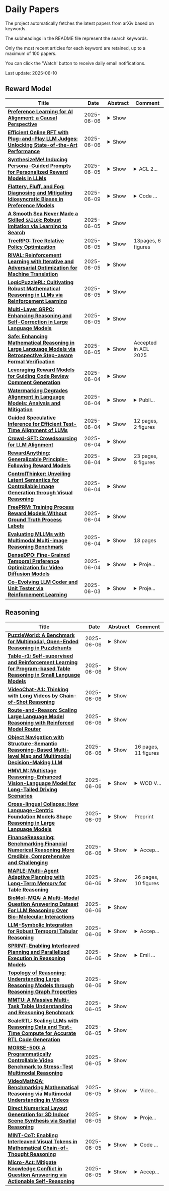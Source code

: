 # Daily Papers
The project automatically fetches the latest papers from arXiv based on keywords.

The subheadings in the README file represent the search keywords.

Only the most recent articles for each keyword are retained, up to a maximum of 100 papers.

You can click the 'Watch' button to receive daily email notifications.

Last update: 2025-06-10

## Reward Model
| **Title** | **Date** | **Abstract** | **Comment** |
| --- | --- | --- | --- |
| **[Preference Learning for AI Alignment: a Causal Perspective](http://arxiv.org/abs/2506.05967v1)** | 2025-06-06 | <details><summary>Show</summary><p>Reward modelling from preference data is a crucial step in aligning large language models (LLMs) with human values, requiring robust generalisation to novel prompt-response pairs. In this work, we propose to frame this problem in a causal paradigm, providing the rich toolbox of causality to identify the persistent challenges, such as causal misidentification, preference heterogeneity, and confounding due to user-specific factors. Inheriting from the literature of causal inference, we identify key assumptions necessary for reliable generalisation and contrast them with common data collection practices. We illustrate failure modes of naive reward models and demonstrate how causally-inspired approaches can improve model robustness. Finally, we outline desiderata for future research and practices, advocating targeted interventions to address inherent limitations of observational data.</p></details> |  |
| **[Efficient Online RFT with Plug-and-Play LLM Judges: Unlocking State-of-the-Art Performance](http://arxiv.org/abs/2506.05748v1)** | 2025-06-06 | <details><summary>Show</summary><p>Reward-model training is the cost bottleneck in modern Reinforcement Learning Human Feedback (RLHF) pipelines, often requiring tens of billions of parameters and an offline preference-tuning phase. In the proposed method, a frozen, instruction-tuned 7B LLM is augmented with only a one line JSON rubric and a rank-16 LoRA adapter (affecting just 0.8% of the model's parameters), enabling it to serve as a complete substitute for the previously used heavyweight evaluation models. The plug-and-play judge achieves 96.2% accuracy on RewardBench, outperforming specialized reward networks ranging from 27B to 70B parameters. Additionally, it allows a 7B actor to outperform the top 70B DPO baseline, which scores 61.8%, by achieving 92% exact match accuracy on GSM-8K utilizing online PPO. Thorough ablations indicate that (i) six in context demonstrations deliver the majority of the zero-to-few-shot improvements (+2pp), and (ii) the LoRA effectively addresses the remaining disparity, particularly in the safety and adversarial Chat-Hard segments. The proposed model introduces HH-Rationales, a subset of 10,000 pairs from Anthropic HH-RLHF, to examine interpretability, accompanied by human generated justifications. GPT-4 scoring indicates that our LoRA judge attains approximately = 9/10 in similarity to human explanations, while zero-shot judges score around =5/10. These results indicate that the combination of prompt engineering and tiny LoRA produces a cost effective, transparent, and easily adjustable reward function, removing the offline phase while achieving new state-of-the-art outcomes for both static evaluation and online RLHF.</p></details> |  |
| **[SynthesizeMe! Inducing Persona-Guided Prompts for Personalized Reward Models in LLMs](http://arxiv.org/abs/2506.05598v1)** | 2025-06-05 | <details><summary>Show</summary><p>Recent calls for pluralistic alignment of Large Language Models (LLMs) encourage adapting models to diverse user preferences. However, most prior work on personalized reward models heavily rely on additional identity information, such as demographic details or a predefined set of preference categories. To this end, we introduce SynthesizeMe, an approach to inducing synthetic user personas from user interactions for personalized reward modeling. SynthesizeMe first generates and verifies reasoning to explain user preferences, then induces synthetic user personas from that reasoning, and finally filters to informative prior user interactions in order to build personalized prompts for a particular user. We show that using SynthesizeMe induced prompts improves personalized LLM-as-a-judge accuracy by 4.4% on Chatbot Arena. Combining SynthesizeMe derived prompts with a reward model achieves top performance on PersonalRewardBench: a new curation of user-stratified interactions with chatbots collected from 854 users of Chatbot Arena and PRISM.</p></details> | <details><summary>ACL 2...</summary><p>ACL 2025 Main Conference</p></details> |
| **[Flattery, Fluff, and Fog: Diagnosing and Mitigating Idiosyncratic Biases in Preference Models](http://arxiv.org/abs/2506.05339v2)** | 2025-06-09 | <details><summary>Show</summary><p>Language models serve as proxies for human preference judgements in alignment and evaluation, yet they exhibit systematic miscalibration, prioritizing superficial patterns over substantive qualities. This bias manifests as overreliance on features like length, structure, and style, leading to issues like reward hacking and unreliable evaluations. Evidence suggests these biases originate in artifacts in human training data. In this work, we systematically investigate the relationship between training data biases and preference model miscalibration across five idiosyncratic features of language model generations: length, structure, jargon, sycophancy and vagueness. Using controlled counterfactual pairs, we first quantify the extent to which preference models favor responses with magnified biases (skew), finding this preference occurs in >60% of instances, and model preferences show high miscalibration (~40%) compared to human preferences. Notably, bias features only show mild negative correlations to human preference labels (mean r_human = -0.12) but show moderately strong positive correlations with labels from a strong reward model (mean r_model = +0.36), suggesting that models may overrely on spurious cues. To mitigate these issues, we propose a simple post-training method based on counterfactual data augmentation (CDA) using synthesized contrastive examples. Finetuning models with CDA reduces average miscalibration from 39.4% to 32.5% and average absolute skew difference from 20.5% to 10.0%, while maintaining overall RewardBench performance, showing that targeted debiasing is effective for building reliable preference models.</p></details> | <details><summary>Code ...</summary><p>Code and data available at https://github.com/anirudhb123/preference-model-biases</p></details> |
| **[A Smooth Sea Never Made a Skilled $\texttt{SAILOR}$: Robust Imitation via Learning to Search](http://arxiv.org/abs/2506.05294v1)** | 2025-06-05 | <details><summary>Show</summary><p>The fundamental limitation of the behavioral cloning (BC) approach to imitation learning is that it only teaches an agent what the expert did at states the expert visited. This means that when a BC agent makes a mistake which takes them out of the support of the demonstrations, they often don't know how to recover from it. In this sense, BC is akin to giving the agent the fish -- giving them dense supervision across a narrow set of states -- rather than teaching them to fish: to be able to reason independently about achieving the expert's outcome even when faced with unseen situations at test-time. In response, we explore learning to search (L2S) from expert demonstrations, i.e. learning the components required to, at test time, plan to match expert outcomes, even after making a mistake. These include (1) a world model and (2) a reward model. We carefully ablate the set of algorithmic and design decisions required to combine these and other components for stable and sample/interaction-efficient learning of recovery behavior without additional human corrections. Across a dozen visual manipulation tasks from three benchmarks, our approach $\texttt{SAILOR}$ consistently out-performs state-of-the-art Diffusion Policies trained via BC on the same data. Furthermore, scaling up the amount of demonstrations used for BC by 5-10$\times$ still leaves a performance gap. We find that $\texttt{SAILOR}$ can identify nuanced failures and is robust to reward hacking. Our code is available at https://github.com/arnavkj1995/SAILOR .</p></details> |  |
| **[TreeRPO: Tree Relative Policy Optimization](http://arxiv.org/abs/2506.05183v1)** | 2025-06-05 | <details><summary>Show</summary><p>Large Language Models (LLMs) have shown remarkable reasoning capabilities through Reinforcement Learning with Verifiable Rewards (RLVR) methods. However, a key limitation of existing approaches is that rewards defined at the full trajectory level provide insufficient guidance for optimizing the intermediate steps of a reasoning process. To address this, we introduce \textbf{\name}, a novel method that estimates the mathematical expectations of rewards at various reasoning steps using tree sampling. Unlike prior methods that rely on a separate step reward model, \name directly estimates these rewards through this sampling process. Building on the group-relative reward training mechanism of GRPO, \name innovatively computes rewards based on step-level groups generated during tree sampling. This advancement allows \name to produce fine-grained and dense reward signals, significantly enhancing the learning process and overall performance of LLMs. Experimental results demonstrate that our \name algorithm substantially improves the average Pass@1 accuracy of Qwen-2.5-Math on test benchmarks, increasing it from 19.0\% to 35.5\%. Furthermore, \name significantly outperforms GRPO by 2.9\% in performance while simultaneously reducing the average response length by 18.1\%, showcasing its effectiveness and efficiency. Our code will be available at \href{https://github.com/yangzhch6/TreeRPO}{https://github.com/yangzhch6/TreeRPO}.</p></details> | 13pages, 6 figures |
| **[RIVAL: Reinforcement Learning with Iterative and Adversarial Optimization for Machine Translation](http://arxiv.org/abs/2506.05070v1)** | 2025-06-05 | <details><summary>Show</summary><p>Large language models (LLMs) possess strong multilingual capabilities, and combining Reinforcement Learning from Human Feedback (RLHF) with translation tasks has shown great potential. However, we observe that this paradigm performs unexpectedly poorly when applied to colloquial subtitle translation tasks. In this work, we investigate this issue and find that the offline reward model (RM) gradually diverges from the online LLM due to distributional shift, ultimately leading to undesirable training outcomes. To address this, we propose RIVAL, an adversarial training framework that formulates the process as a min-max game between the RM and the LLM. RIVAL iteratively updates the both models, with the RM trained to distinguish strong from weak translations (qualitative preference reward), and the LLM trained to enhance its translation for closing this gap. To stabilize training and improve generalizability, we also incorporate quantitative preference reward (e.g., BLEU) into the RM, enabling reference-free quality modeling aligned with human evaluation. Through extensive experiments, we demonstrate that the proposed adversarial training framework significantly improves upon translation baselines.</p></details> |  |
| **[LogicPuzzleRL: Cultivating Robust Mathematical Reasoning in LLMs via Reinforcement Learning](http://arxiv.org/abs/2506.04821v1)** | 2025-06-05 | <details><summary>Show</summary><p>Large language models (LLMs) excel at many supervised tasks but often struggle with structured reasoning in unfamiliar settings. This discrepancy suggests that standard fine-tuning pipelines may instill narrow, domain-specific heuristics rather than fostering general-purpose thinking strategies. In this work, we propose a "play to learn" framework that fine-tunes LLMs through reinforcement learning on a suite of seven custom logic puzzles, each designed to cultivate distinct reasoning skills such as constraint propagation, spatial consistency, and symbolic deduction. Using a reinforcement learning setup with verifiable rewards, models receive binary feedback based on puzzle correctness, encouraging iterative, hypothesis-driven problem solving. We demonstrate that this training approach significantly improves out-of-distribution performance on a range of mathematical benchmarks, especially for mid-difficulty problems that require multi-step reasoning. Analyses across problem categories and difficulty levels reveal that puzzle training promotes transferable reasoning routines, strengthening algebraic manipulation, geometric inference, and combinatorial logic, while offering limited gains on rote or highly specialized tasks. These findings show that reinforcement learning over logic puzzles reshapes the internal reasoning of LLMs, enabling more robust and compositional generalization without relying on task-specific symbolic tools.</p></details> |  |
| **[Multi-Layer GRPO: Enhancing Reasoning and Self-Correction in Large Language Models](http://arxiv.org/abs/2506.04746v1)** | 2025-06-05 | <details><summary>Show</summary><p>The Group Relative Policy Optimization (GRPO) algorithm has demonstrated considerable success in enhancing the reasoning capabilities of large language models (LLMs), as evidenced by DeepSeek-R1. However, the absence of intermediate supervision in GRPO frequently leads to inefficient exploration dynamics. A single error in a complex reasoning chain can invalidate the entire solution, resulting in abrupt reward vanishing and compromising training stability.To address these challenges, we propose MGRPO (Multi-layer GRPO). MGRPO operates in two layers: the first layer employs standard GRPO to generate an initial response. This response, along with the original query, is then fed into a second-layer GRPO process. This second layer is specifically trained to identify and correct errors in the initial response, effectively creating a self-correction loop. This mechanism provides implicit process-level supervision by rewarding successful error correction, without requiring an explicit, densely-annotated reward model. Experimental results on several mathematical reasoning benchmarks demonstrate that MGRPO significantly outperforms standard GRPO, achieving superior performance by fostering both reasoning and self-correction abilities.</p></details> |  |
| **[Safe: Enhancing Mathematical Reasoning in Large Language Models via Retrospective Step-aware Formal Verification](http://arxiv.org/abs/2506.04592v1)** | 2025-06-05 | <details><summary>Show</summary><p>Chain-of-Thought (CoT) prompting has become the de facto method to elicit reasoning capabilities from large language models (LLMs). However, to mitigate hallucinations in CoT that are notoriously difficult to detect, current methods such as process reward models (PRMs) or self-consistency operate as opaque boxes and do not provide checkable evidence for their judgments, possibly limiting their effectiveness. To address this issue, we draw inspiration from the idea that "the gold standard for supporting a mathematical claim is to provide a proof". We propose a retrospective, step-aware formal verification framework $Safe$. Rather than assigning arbitrary scores, we strive to articulate mathematical claims in formal mathematical language Lean 4 at each reasoning step and provide formal proofs to identify hallucinations. We evaluate our framework $Safe$ across multiple language models and various mathematical datasets, demonstrating a significant performance improvement while offering interpretable and verifiable evidence. We also propose $FormalStep$ as a benchmark for step correctness theorem proving with $30,809$ formal statements. To the best of our knowledge, our work represents the first endeavor to utilize formal mathematical language Lean 4 for verifying natural language content generated by LLMs, aligning with the reason why formal mathematical languages were created in the first place: to provide a robust foundation for hallucination-prone human-written proofs.</p></details> | Accepted in ACL 2025 |
| **[Leveraging Reward Models for Guiding Code Review Comment Generation](http://arxiv.org/abs/2506.04464v1)** | 2025-06-04 | <details><summary>Show</summary><p>Code review is a crucial component of modern software development, involving the evaluation of code quality, providing feedback on potential issues, and refining the code to address identified problems. Despite these benefits, code review can be rather time consuming, and influenced by subjectivity and human factors. For these reasons, techniques to (partially) automate the code review process have been proposed in the literature. Among those, the ones exploiting deep learning (DL) are able to tackle the generative aspect of code review, by commenting on a given code as a human reviewer would do (i.e., comment generation task) or by automatically implementing code changes required to address a reviewer's comment (i.e., code refinement task). In this paper, we introduce CoRAL, a deep learning framework automating review comment generation by exploiting reinforcement learning with a reward mechanism considering both the semantics of the generated comments as well as their usefulness as input for other models automating the code refinement task. The core idea is that if the DL model generates comments that are semantically similar to the expected ones or can be successfully implemented by a second model specialized in code refinement, these comments are likely to be meaningful and useful, thus deserving a high reward in the reinforcement learning framework. We present both quantitative and qualitative comparisons between the comments generated by CoRAL and those produced by the latest baseline techniques, highlighting the effectiveness and superiority of our approach.</p></details> |  |
| **[Watermarking Degrades Alignment in Language Models: Analysis and Mitigation](http://arxiv.org/abs/2506.04462v1)** | 2025-06-04 | <details><summary>Show</summary><p>Watermarking techniques for large language models (LLMs) can significantly impact output quality, yet their effects on truthfulness, safety, and helpfulness remain critically underexamined. This paper presents a systematic analysis of how two popular watermarking approaches-Gumbel and KGW-affect these core alignment properties across four aligned LLMs. Our experiments reveal two distinct degradation patterns: guard attenuation, where enhanced helpfulness undermines model safety, and guard amplification, where excessive caution reduces model helpfulness. These patterns emerge from watermark-induced shifts in token distribution, surfacing the fundamental tension that exists between alignment objectives. To mitigate these degradations, we propose Alignment Resampling (AR), an inference-time sampling method that uses an external reward model to restore alignment. We establish a theoretical lower bound on the improvement in expected reward score as the sample size is increased and empirically demonstrate that sampling just 2-4 watermarked generations effectively recovers or surpasses baseline (unwatermarked) alignment scores. To overcome the limited response diversity of standard Gumbel watermarking, our modified implementation sacrifices strict distortion-freeness while maintaining robust detectability, ensuring compatibility with AR. Experimental results confirm that AR successfully recovers baseline alignment in both watermarking approaches, while maintaining strong watermark detectability. This work reveals the critical balance between watermark strength and model alignment, providing a simple inference-time solution to responsibly deploy watermarked LLMs in practice.</p></details> | <details><summary>Publi...</summary><p>Published at the 1st Workshop on GenAI Watermarking, collocated with ICLR 2025. OpenReview: https://openreview.net/forum?id=SIBkIV48gF</p></details> |
| **[Guided Speculative Inference for Efficient Test-Time Alignment of LLMs](http://arxiv.org/abs/2506.04118v1)** | 2025-06-04 | <details><summary>Show</summary><p>We propose Guided Speculative Inference (GSI), a novel algorithm for efficient reward-guided decoding in large language models. GSI combines soft best-of-$n$ test-time scaling with a reward model $r(x,y)$ and speculative samples from a small auxiliary model $\pi_S(y\mid x)$. We provably approximate the optimal tilted policy $\pi_{\beta,B}(y\mid x) \propto \pi_B(y\mid x)\exp(\beta\,r(x,y))$ of soft best-of-$n$ under the primary model $\pi_B$. We derive a theoretical bound on the KL divergence between our induced distribution and the optimal policy. In experiments on reasoning benchmarks (MATH500, OlympiadBench, Minerva Math), our method achieves higher accuracy than standard soft best-of-$n$ with $\pi_S$ and reward-guided speculative decoding (Liao et al., 2025), and in certain settings even outperforms soft best-of-$n$ with $\pi_B$. The code is available at https://github.com/j-geuter/GSI .</p></details> | 12 pages, 2 figures |
| **[Crowd-SFT: Crowdsourcing for LLM Alignment](http://arxiv.org/abs/2506.04063v1)** | 2025-06-04 | <details><summary>Show</summary><p>Large Language Models (LLMs) increasingly rely on Supervised Fine-Tuning (SFT) and Reinforcement Learning from Human Feedback (RLHF) to align model responses with human preferences. While RLHF employs a reinforcement learning approach with a separate reward model, SFT uses human-curated datasets for supervised learning. Both approaches traditionally depend on small, vetted groups of annotators, making them costly, prone to bias, and limited in scalability. We propose an open, crowd-sourced fine-tuning framework that addresses these limitations by enabling broader feedback collection for SFT without extensive annotator training. Our framework promotes incentive fairness via a point-based reward system correlated with Shapley values and guides model convergence through iterative model updates. Our multi-model selection framework demonstrates up to a 55% reduction in target distance over single-model selection, enabling subsequent experiments that validate our point-based reward mechanism's close alignment with Shapley values (a well-established method for attributing individual contributions) thereby supporting fair and scalable participation.</p></details> |  |
| **[RewardAnything: Generalizable Principle-Following Reward Models](http://arxiv.org/abs/2506.03637v1)** | 2025-06-04 | <details><summary>Show</summary><p>Reward Models, essential for guiding Large Language Model optimization, are typically trained on fixed preference datasets, resulting in rigid alignment to single, implicit preference distributions. This prevents adaptation to diverse real-world needs-from conciseness in one task to detailed explanations in another. The standard practice of collecting task-specific preference data and retraining reward models is resource-intensive, often producing biased rewards, and limits practical application. We introduce generalizable, principle-following reward models. We propose that RMs should understand and adhere to dynamically provided natural language specifications of reward principles, similar to instruction-following in LLMs. To measure this capability, we develop RABench, a comprehensive benchmark for RMs focusing on generalization across diverse principles. Evaluations on RABench reveal poor generalization of current RMs. As a solution, we present RewardAnything, a novel RM designed and trained to explicitly follow natural language principles. We achieve SotA performance with RewardAnything in traditional RM benchmark simply by specifying a well-defined principle, and results on RABench show we excel in adapting to novel principles without retraining. Furthermore, RewardAnything integrates seamlessly with existing RLHF methods and we show by a case study on how to automatically and efficiently align LLMs with only natural language principles.</p></details> | 23 pages, 8 figures |
| **[ControlThinker: Unveiling Latent Semantics for Controllable Image Generation through Visual Reasoning](http://arxiv.org/abs/2506.03596v1)** | 2025-06-04 | <details><summary>Show</summary><p>The field of controllable image generation has seen significant advancements, with various architectures improving generation layout consistency with control signals. However, contemporary methods still face challenges in bridging the semantic gap between input text prompts with sparse semantics and the target images, often over-relying on low-level control signals to infer regional details. To address this challenge, we propose ControlThinker, a novel framework that employs a "comprehend-then-generate" paradigm. Firstly, by incentivizing the visual reasoning capability of a MLLM, latent semantics from control images are mined to enrich text prompts. This enriched semantic understanding then seamlessly aids in image generation without the need for additional complex modifications. To further tackle the uncertainty arising from the ambiguity of control images, we encourage broader exploration of reasoning trajectories and select the optimal one using a metric-based output reward model (ORM). Extensive experimental results demonstrate that ControlThinker effectively mitigates the semantic gap between raw text prompts and target images, resulting in improved visual quality and semantic consistency across a wide range of benchmarks. The code and models are available at https://github.com/Maplebb/ControlThinker.</p></details> |  |
| **[FreePRM: Training Process Reward Models Without Ground Truth Process Labels](http://arxiv.org/abs/2506.03570v1)** | 2025-06-04 | <details><summary>Show</summary><p>Recent advancements in Large Language Models (LLMs) have demonstrated that Process Reward Models (PRMs) play a crucial role in enhancing model performance. However, training PRMs typically requires step-level labels, either manually annotated or automatically generated, which can be costly and difficult to obtain at scale. To address this challenge, we introduce FreePRM, a weakly supervised framework for training PRMs without access to ground-truth step-level labels. FreePRM first generates pseudo step-level labels based on the correctness of final outcome, and then employs Buffer Probability to eliminate impact of noise inherent in pseudo labeling. Experimental results show that FreePRM achieves an average F1 score of 53.0% on ProcessBench, outperforming fully supervised PRM trained on Math-Shepherd by +24.1%. Compared to other open-source PRMs, FreePRM outperforms upon RLHFlow-PRM-Mistral-8B (28.4%) by +24.6%, EurusPRM (31.3%) by +21.7%, and Skywork-PRM-7B (42.1%) by +10.9%. This work introduces a new paradigm in PRM training, significantly reducing reliance on costly step-level annotations while maintaining strong performance.</p></details> |  |
| **[Evaluating MLLMs with Multimodal Multi-image Reasoning Benchmark](http://arxiv.org/abs/2506.04280v1)** | 2025-06-04 | <details><summary>Show</summary><p>With enhanced capabilities and widespread applications, Multimodal Large Language Models (MLLMs) are increasingly required to process and reason over multiple images simultaneously. However, existing MLLM benchmarks focus either on single-image visual reasoning or on multi-image understanding tasks with only final-answer evaluation, leaving the reasoning capabilities of MLLMs over multi-image inputs largely underexplored. To address this gap, we introduce the $\textbf{Multimodal Multi-image Reasoning Benchmark (MMRB)}$, the first benchmark designed to evaluate structured visual reasoning across multiple images. MMRB comprises $\textbf{92 sub-tasks}$ covering spatial, temporal, and semantic reasoning, with multi-solution, CoT-style annotations generated by GPT-4o and refined by human experts. A derivative subset is designed to evaluate multimodal reward models in multi-image scenarios. To support fast and scalable evaluation, we propose a sentence-level matching framework using open-source LLMs. Extensive baseline experiments on $\textbf{40 MLLMs}$, including 9 reasoning-specific models and 8 reward models, demonstrate that open-source MLLMs still lag significantly behind commercial MLLMs in multi-image reasoning tasks. Furthermore, current multimodal reward models are nearly incapable of handling multi-image reward ranking tasks.</p></details> | 18 pages |
| **[DenseDPO: Fine-Grained Temporal Preference Optimization for Video Diffusion Models](http://arxiv.org/abs/2506.03517v1)** | 2025-06-04 | <details><summary>Show</summary><p>Direct Preference Optimization (DPO) has recently been applied as a post-training technique for text-to-video diffusion models. To obtain training data, annotators are asked to provide preferences between two videos generated from independent noise. However, this approach prohibits fine-grained comparisons, and we point out that it biases the annotators towards low-motion clips as they often contain fewer visual artifacts. In this work, we introduce DenseDPO, a method that addresses these shortcomings by making three contributions. First, we create each video pair for DPO by denoising corrupted copies of a ground truth video. This results in aligned pairs with similar motion structures while differing in local details, effectively neutralizing the motion bias. Second, we leverage the resulting temporal alignment to label preferences on short segments rather than entire clips, yielding a denser and more precise learning signal. With only one-third of the labeled data, DenseDPO greatly improves motion generation over vanilla DPO, while matching it in text alignment, visual quality, and temporal consistency. Finally, we show that DenseDPO unlocks automatic preference annotation using off-the-shelf Vision Language Models (VLMs): GPT accurately predicts segment-level preferences similar to task-specifically fine-tuned video reward models, and DenseDPO trained on these labels achieves performance close to using human labels.</p></details> | <details><summary>Proje...</summary><p>Project page: https://snap-research.github.io/DenseDPO/</p></details> |
| **[Co-Evolving LLM Coder and Unit Tester via Reinforcement Learning](http://arxiv.org/abs/2506.03136v1)** | 2025-06-03 | <details><summary>Show</summary><p>We propose CURE, a novel reinforcement learning framework with a dedicated reward design that co-evolves coding and unit test generation capabilities based on their interaction outcomes, without any ground-truth code as supervision. This approach enables flexible and scalable training and allows the unit tester to learn directly from the coder's mistakes. Our derived ReasonFlux-Coder-7B and 14B models improve code generation accuracy by 5.3% and Best-of-N accuracy by 9.0% after optimization on Qwen2.5-Instruct models, outperforming similarly sized Qwen-Coder, DeepSeek-Coder, and Seed-Coder. They naturally extend to downstream tasks such as test-time scaling and agentic coding-achieving a 8.1% improvement over the base model. For the long-CoT model, our ReasonFlux-Coder-4B consistently outperforms Qwen3-4B while achieving 64.8% inference efficiency in unit test generation. Notably, we also find that our model can serve as an effective reward model for reinforcement learning on base models. Project: https://github.com/Gen-Verse/CURE</p></details> | <details><summary>Proje...</summary><p>Project: https://github.com/Gen-Verse/CURE</p></details> |

## Reasoning
| **Title** | **Date** | **Abstract** | **Comment** |
| --- | --- | --- | --- |
| **[PuzzleWorld: A Benchmark for Multimodal, Open-Ended Reasoning in Puzzlehunts](http://arxiv.org/abs/2506.06211v1)** | 2025-06-06 | <details><summary>Show</summary><p>Puzzlehunts are a genre of complex, multi-step puzzles lacking well-defined problem definitions. In contrast to conventional reasoning benchmarks consisting of tasks with clear instructions, puzzlehunts require models to discover the underlying problem structure from multimodal evidence and iterative reasoning, mirroring real-world domains such as scientific discovery, exploratory data analysis, or investigative problem-solving. Despite recent progress in foundation models, their performance on such open-ended settings remains largely untested. In this paper, we introduce PuzzleWorld, a large-scale benchmark of 667 puzzlehunt-style problems designed to assess step-by-step, open-ended, and creative multimodal reasoning. Each puzzle is annotated with the final solution, detailed reasoning traces, and cognitive skill labels, enabling holistic benchmarking and fine-grained diagnostic analysis. Most state-of-the-art models achieve only 1-2% final answer accuracy, with the best model solving only 14% of puzzles and reaching 40% stepwise accuracy. To demonstrate the value of our reasoning annotations, we show that fine-tuning a small model on reasoning traces improves stepwise reasoning from 4% to 11%, while training on final answers alone degrades performance to near zero. Our error analysis reveals that current models exhibit myopic reasoning, are bottlenecked by the limitations of language-based inference, and lack sketching capabilities crucial for visual and spatial reasoning. We release PuzzleWorld at https://github.com/MIT-MI/PuzzleWorld to support future work on building more general, open-ended, and creative reasoning systems.</p></details> |  |
| **[Table-r1: Self-supervised and Reinforcement Learning for Program-based Table Reasoning in Small Language Models](http://arxiv.org/abs/2506.06137v1)** | 2025-06-06 | <details><summary>Show</summary><p>Table reasoning (TR) requires structured reasoning over semi-structured tabular data and remains challenging, particularly for small language models (SLMs, e.g., LLaMA-8B) due to their limited capacity compared to large LMs (LLMs, e.g., GPT-4o). To narrow this gap, we explore program-based TR (P-TR), which circumvents key limitations of text-based TR (T-TR), notably in numerical reasoning, by generating executable programs. However, applying P-TR to SLMs introduces two challenges: (i) vulnerability to heterogeneity in table layouts, and (ii) inconsistency in reasoning due to limited code generation capability. We propose Table-r1, a two-stage P-TR method designed for SLMs. Stage 1 introduces an innovative self-supervised learning task, Layout Transformation Inference, to improve tabular layout generalization from a programmatic view. Stage 2 adopts a mix-paradigm variant of Group Relative Policy Optimization, enhancing P-TR consistency while allowing dynamic fallback to T-TR when needed. Experiments on four TR benchmarks demonstrate that Table-r1 outperforms all SLM-based methods, achieving at least a 15% accuracy improvement over the base model (LLaMA-8B) across all datasets and reaching performance competitive with LLMs.</p></details> |  |
| **[VideoChat-A1: Thinking with Long Videos by Chain-of-Shot Reasoning](http://arxiv.org/abs/2506.06097v1)** | 2025-06-06 | <details><summary>Show</summary><p>The recent advance in video understanding has been driven by multimodal large language models (MLLMs). But these MLLMs are good at analyzing short videos, while suffering from difficulties in understanding videos with a longer context. To address this difficulty, several agent paradigms have recently been proposed, using MLLMs as agents for retrieving extra contextual knowledge in a long video. However, most existing agents ignore the key fact that a long video is composed with multiple shots, i.e., to answer the user question from a long video, it is critical to deeply understand its relevant shots like human. Without such insight, these agents often mistakenly find redundant even noisy temporal context, restricting their capacity for long video understanding. To fill this gap, we propose VideoChat-A1, a novel long video agent paradigm. Different from the previous works, our VideoChat-A1 can deeply think with long videos, via a distinct chain-of-shot reasoning paradigm. More specifically, it can progressively select the relevant shots of user question, and look into these shots in a coarse-to-fine partition. By multi-modal reasoning along the shot chain, VideoChat-A1 can effectively mimic step-by-step human thinking process, allowing to interactively discover preferable temporal context for thoughtful understanding in long videos. Extensive experiments show that, our VideoChat-A1 achieves the state-of-the-art performance on the mainstream long video QA benchmarks, e.g., it achieves 77.0 on VideoMME and 70.1 on EgoSchema, outperforming its strong baselines (e.g., Intern2.5VL-8B and InternVideo2.5-8B), by up to 10.8\% and 6.2\%. Compared to leading close-source GPT-4o and Gemini 1.5 Pro, VideoChat-A1 offers competitive accuracy, but with 7\% input frames and 12\% inference time on average.</p></details> |  |
| **[Route-and-Reason: Scaling Large Language Model Reasoning with Reinforced Model Router](http://arxiv.org/abs/2506.05901v1)** | 2025-06-06 | <details><summary>Show</summary><p>Multi-step reasoning has proven essential for enhancing the problem-solving capabilities of Large Language Models (LLMs) by decomposing complex tasks into intermediate steps, either explicitly or implicitly. Extending the reasoning chain at test time through deeper thought processes or broader exploration, can furthur improve performance, but often incurs substantial costs due to the explosion in token usage. Yet, many reasoning steps are relatively simple and can be handled by more efficient smaller-scale language models (SLMs). This motivates hybrid approaches that allocate subtasks across models of varying capacities. However, realizing such collaboration requires accurate task decomposition and difficulty-aware subtask allocation, which is challenging. To address this, we propose R2-Reasoner, a novel framework that enables collaborative reasoning across heterogeneous LLMs by dynamically routing sub-tasks based on estimated complexity. At the core of our framework is a Reinforced Model Router, composed of a task decomposer and a subtask allocator. The task decomposer segments complex input queries into logically ordered subtasks, while the subtask allocator assigns each subtask to the most appropriate model, ranging from lightweight SLMs to powerful LLMs, balancing accuracy and efficiency. To train this router, we introduce a staged pipeline that combines supervised fine-tuning on task-specific datasets with Group Relative Policy Optimization algorithm, enabling self-supervised refinement through iterative reinforcement learning. Extensive experiments across four challenging benchmarks demonstrate that R2-Reasoner reduces API costs by 86.85% while maintaining or surpassing baseline accuracy. Our framework paves the way for more cost-effective and adaptive LLM reasoning. The code is open-source at https://anonymous.4open.science/r/R2_Reasoner .</p></details> |  |
| **[Object Navigation with Structure-Semantic Reasoning-Based Multi-level Map and Multimodal Decision-Making LLM](http://arxiv.org/abs/2506.05896v1)** | 2025-06-06 | <details><summary>Show</summary><p>The zero-shot object navigation (ZSON) in unknown open-ended environments coupled with semantically novel target often suffers from the significant decline in performance due to the neglect of high-dimensional implicit scene information and the long-range target searching task. To address this, we proposed an active object navigation framework with Environmental Attributes Map (EAM) and MLLM Hierarchical Reasoning module (MHR) to improve its success rate and efficiency. EAM is constructed by reasoning observed environments with SBERT and predicting unobserved ones with Diffusion, utilizing human space regularities that underlie object-room correlations and area adjacencies. MHR is inspired by EAM to perform frontier exploration decision-making, avoiding the circuitous trajectories in long-range scenarios to improve path efficiency. Experimental results demonstrate that the EAM module achieves 64.5\% scene mapping accuracy on MP3D dataset, while the navigation task attains SPLs of 28.4\% and 26.3\% on HM3D and MP3D benchmarks respectively - representing absolute improvements of 21.4\% and 46.0\% over baseline methods.</p></details> | 16 pages, 11 figures |
| **[HMVLM: Multistage Reasoning-Enhanced Vision-Language Model for Long-Tailed Driving Scenarios](http://arxiv.org/abs/2506.05883v1)** | 2025-06-06 | <details><summary>Show</summary><p>We present HaoMo Vision-Language Model (HMVLM), an end-to-end driving framework that implements the slow branch of a cognitively inspired fast-slow architecture. A fast controller outputs low-level steering, throttle, and brake commands, while a slow planner-a large vision-language model-generates high-level intents such as "yield to pedestrian" or "merge after the truck" without compromising latency. HMVLM introduces three upgrades: (1) selective five-view prompting with an embedded 4s history of ego kinematics, (2) multi-stage chain-of-thought (CoT) prompting that enforces a Scene Understanding -> Driving Decision -> Trajectory Inference reasoning flow, and (3) spline-based trajectory post-processing that removes late-stage jitter and sharp turns. Trained on the Waymo Open Dataset, these upgrades enable HMVLM to achieve a Rater Feedback Score (RFS) of 7.7367, securing 2nd place in the 2025 Waymo Vision-based End-to-End (E2E) Driving Challenge and surpassing the public baseline by 2.77%.</p></details> | <details><summary>WOD V...</summary><p>WOD Vision-based End-to-End Driving Challenge</p></details> |
| **[Cross-lingual Collapse: How Language-Centric Foundation Models Shape Reasoning in Large Language Models](http://arxiv.org/abs/2506.05850v2)** | 2025-06-09 | <details><summary>Show</summary><p>We identify \textbf{Cross-lingual Collapse}, a systematic drift in which the chain-of-thought (CoT) of a multilingual language model reverts to its dominant pre-training language even when the prompt is expressed in a different language. Recent large language models (LLMs) with reinforcement learning with verifiable reward (RLVR) have achieved strong logical reasoning performances by exposing their intermediate reasoning traces, giving rise to large reasoning models (LRMs). However, the mechanism behind multilingual reasoning in LRMs is not yet fully explored. To investigate the issue, we fine-tune multilingual LRMs with Group-Relative Policy Optimization (GRPO) on translated versions of the GSM$8$K and SimpleRL-Zoo datasets in three different languages: Chinese, Korean, and Ukrainian. During training, we monitor both task accuracy and language consistency of the reasoning chains. Our experiments reveal three key findings: (i) GRPO rapidly amplifies pre-training language imbalances, leading to the erosion of low-resource languages within just a few hundred updates; (ii) language consistency reward mitigates this drift but does so at the expense of an almost 5 - 10 pp drop in accuracy. and (iii) the resulting language collapse is severely damaging and largely irreversible, as subsequent fine-tuning struggles to steer the model back toward its original target-language reasoning capabilities. Together, these findings point to a remarkable conclusion: \textit{not all languages are trained equally for reasoning}. Furthermore, our paper sheds light on the roles of reward shaping, data difficulty, and pre-training priors in eliciting multilingual reasoning.</p></details> | Preprint |
| **[FinanceReasoning: Benchmarking Financial Numerical Reasoning More Credible, Comprehensive and Challenging](http://arxiv.org/abs/2506.05828v1)** | 2025-06-06 | <details><summary>Show</summary><p>We introduce FinanceReasoning, a novel benchmark designed to evaluate the reasoning capabilities of large reasoning models (LRMs) in financial numerical reasoning problems. Compared to existing benchmarks, our work provides three key advancements. (1) Credibility: We update 15.6% of the questions from four public datasets, annotating 908 new questions with detailed Python solutions and rigorously refining evaluation standards. This enables an accurate assessment of the reasoning improvements of LRMs. (2) Comprehensiveness: FinanceReasoning covers 67.8% of financial concepts and formulas, significantly surpassing existing datasets. Additionally, we construct 3,133 Python-formatted functions, which enhances LRMs' financial reasoning capabilities through refined knowledge (e.g., 83.2% $\rightarrow$ 91.6% for GPT-4o). (3) Challenge: Models are required to apply multiple financial formulas for precise numerical reasoning on 238 Hard problems. The best-performing model (i.e., OpenAI o1 with PoT) achieves 89.1% accuracy, yet LRMs still face challenges in numerical precision. We demonstrate that combining Reasoner and Programmer models can effectively enhance LRMs' performance (e.g., 83.2% $\rightarrow$ 87.8% for DeepSeek-R1). Our work paves the way for future research on evaluating and improving LRMs in domain-specific complex reasoning tasks.</p></details> | <details><summary>Accep...</summary><p>Accepted by ACL 2025 Main Conference</p></details> |
| **[MAPLE: Multi-Agent Adaptive Planning with Long-Term Memory for Table Reasoning](http://arxiv.org/abs/2506.05813v1)** | 2025-06-06 | <details><summary>Show</summary><p>Table-based question answering requires complex reasoning capabilities that current LLMs struggle to achieve with single-pass inference. Existing approaches, such as Chain-of-Thought reasoning and question decomposition, lack error detection mechanisms and discard problem-solving experiences, contrasting sharply with how humans tackle such problems. In this paper, we propose MAPLE (Multi-agent Adaptive Planning with Long-term mEmory), a novel framework that mimics human problem-solving through specialized cognitive agents working in a feedback-driven loop. MAPLE integrates 4 key components: (1) a Solver using the ReAct paradigm for reasoning, (2) a Checker for answer verification, (3) a Reflector for error diagnosis and strategy correction, and (4) an Archiver managing long-term memory for experience reuse and evolution. Experiments on WiKiTQ and TabFact demonstrate significant improvements over existing methods, achieving state-of-the-art performance across multiple LLM backbones.</p></details> | 26 pages, 10 figures |
| **[BioMol-MQA: A Multi-Modal Question Answering Dataset For LLM Reasoning Over Bio-Molecular Interactions](http://arxiv.org/abs/2506.05766v1)** | 2025-06-06 | <details><summary>Show</summary><p>Retrieval augmented generation (RAG) has shown great power in improving Large Language Models (LLMs). However, most existing RAG-based LLMs are dedicated to retrieving single modality information, mainly text; while for many real-world problems, such as healthcare, information relevant to queries can manifest in various modalities such as knowledge graph, text (clinical notes), and complex molecular structure. Thus, being able to retrieve relevant multi-modality domain-specific information, and reason and synthesize diverse knowledge to generate an accurate response is important. To address the gap, we present BioMol-MQA, a new question-answering (QA) dataset on polypharmacy, which is composed of two parts (i) a multimodal knowledge graph (KG) with text and molecular structure for information retrieval; and (ii) challenging questions that designed to test LLM capabilities in retrieving and reasoning over multimodal KG to answer questions. Our benchmarks indicate that existing LLMs struggle to answer these questions and do well only when given the necessary background data, signaling the necessity for strong RAG frameworks.</p></details> |  |
| **[LLM-Symbolic Integration for Robust Temporal Tabular Reasoning](http://arxiv.org/abs/2506.05746v1)** | 2025-06-06 | <details><summary>Show</summary><p>Temporal tabular question answering presents a significant challenge for Large Language Models (LLMs), requiring robust reasoning over structured data, which is a task where traditional prompting methods often fall short. These methods face challenges such as memorization, sensitivity to table size, and reduced performance on complex queries. To overcome these limitations, we introduce TempTabQA-C, a synthetic dataset designed for systematic and controlled evaluations, alongside a symbolic intermediate representation that transforms tables into database schemas. This structured approach allows LLMs to generate and execute SQL queries, enhancing generalization and mitigating biases. By incorporating adaptive few-shot prompting with contextually tailored examples, our method achieves superior robustness, scalability, and performance. Experimental results consistently highlight improvements across key challenges, setting a new benchmark for robust temporal reasoning with LLMs.</p></details> | <details><summary>Accep...</summary><p>Accepted to ACL Findings 2025</p></details> |
| **[SPRINT: Enabling Interleaved Planning and Parallelized Execution in Reasoning Models](http://arxiv.org/abs/2506.05745v1)** | 2025-06-06 | <details><summary>Show</summary><p>Large reasoning models (LRMs) excel at complex reasoning tasks but typically generate lengthy sequential chains-of-thought, resulting in long inference times before arriving at the final answer. To address this challenge, we introduce SPRINT, a novel post-training and inference-time framework designed to enable LRMs to dynamically identify and exploit opportunities for parallelization during their reasoning process. SPRINT incorporates an innovative data curation pipeline that reorganizes natural language reasoning trajectories into structured rounds of long-horizon planning and parallel execution. By fine-tuning LRMs on a small amount of such curated data, the models learn to dynamically identify independent subtasks within extended reasoning processes and effectively execute them in parallel. Through extensive evaluations, we show that the models fine-tuned with the SPRINT framework match the performance of reasoning models on complex domains such as mathematics while generating up to ~39% fewer sequential tokens on problems requiring more than 8000 output tokens. Finally, we observe consistent results transferred to two out-of-distribution tasks of GPQA and Countdown with up to 45% and 65% reduction in average sequential tokens for longer reasoning trajectories, while achieving the performance of the fine-tuned reasoning model.</p></details> | <details><summary>Emil ...</summary><p>Emil Biju, Shayan Talaei, and Zhemin Huang contributed equally to this work</p></details> |
| **[Topology of Reasoning: Understanding Large Reasoning Models through Reasoning Graph Properties](http://arxiv.org/abs/2506.05744v1)** | 2025-06-06 | <details><summary>Show</summary><p>Recent large-scale reasoning models have achieved state-of-the-art performance on challenging mathematical benchmarks, yet the internal mechanisms underlying their success remain poorly understood. In this work, we introduce the notion of a reasoning graph, extracted by clustering hidden-state representations at each reasoning step, and systematically analyze three key graph-theoretic properties: cyclicity, diameter, and small-world index, across multiple tasks (GSM8K, MATH500, AIME 2024). Our findings reveal that distilled reasoning models (e.g., DeepSeek-R1-Distill-Qwen-32B) exhibit significantly more recurrent cycles (about 5 per sample), substantially larger graph diameters, and pronounced small-world characteristics (about 6x) compared to their base counterparts. Notably, these structural advantages grow with task difficulty and model capacity, with cycle detection peaking at the 14B scale and exploration diameter maximized in the 32B variant, correlating positively with accuracy. Furthermore, we show that supervised fine-tuning on an improved dataset systematically expands reasoning graph diameters in tandem with performance gains, offering concrete guidelines for dataset design aimed at boosting reasoning capabilities. By bridging theoretical insights into reasoning graph structures with practical recommendations for data construction, our work advances both the interpretability and the efficacy of large reasoning models.</p></details> |  |
| **[MMTU: A Massive Multi-Task Table Understanding and Reasoning Benchmark](http://arxiv.org/abs/2506.05587v1)** | 2025-06-05 | <details><summary>Show</summary><p>Tables and table-based use cases play a crucial role in many important real-world applications, such as spreadsheets, databases, and computational notebooks, which traditionally require expert-level users like data engineers, data analysts, and database administrators to operate. Although LLMs have shown remarkable progress in working with tables (e.g., in spreadsheet and database copilot scenarios), comprehensive benchmarking of such capabilities remains limited. In contrast to an extensive and growing list of NLP benchmarks, evaluations of table-related tasks are scarce, and narrowly focus on tasks like NL-to-SQL and Table-QA, overlooking the broader spectrum of real-world tasks that professional users face. This gap limits our understanding and model progress in this important area. In this work, we introduce MMTU, a large-scale benchmark with over 30K questions across 25 real-world table tasks, designed to comprehensively evaluate models ability to understand, reason, and manipulate real tables at the expert-level. These tasks are drawn from decades' worth of computer science research on tabular data, with a focus on complex table tasks faced by professional users. We show that MMTU require a combination of skills -- including table understanding, reasoning, and coding -- that remain challenging for today's frontier models, where even frontier reasoning models like OpenAI o4-mini and DeepSeek R1 score only around 60%, suggesting significant room for improvement. We highlight key findings in our evaluation using MMTU and hope that this benchmark drives further advances in understanding and developing foundation models for structured data processing and analysis. Our code and data are available at https://github.com/MMTU-Benchmark/MMTU and https://huggingface.co/datasets/MMTU-benchmark/MMTU.</p></details> |  |
| **[ScaleRTL: Scaling LLMs with Reasoning Data and Test-Time Compute for Accurate RTL Code Generation](http://arxiv.org/abs/2506.05566v1)** | 2025-06-05 | <details><summary>Show</summary><p>Recent advances in large language models (LLMs) have enabled near-human performance on software coding benchmarks, but their effectiveness in RTL code generation remains limited due to the scarcity of high-quality training data. While prior efforts have fine-tuned LLMs for RTL tasks, they do not fundamentally overcome the data bottleneck and lack support for test-time scaling due to their non-reasoning nature. In this work, we introduce ScaleRTL, the first reasoning LLM for RTL coding that scales up both high-quality reasoning data and test-time compute. Specifically, we curate a diverse set of long chain-of-thought reasoning traces averaging 56K tokens each, resulting in a dataset of 3.5B tokens that captures rich RTL knowledge. Fine-tuning a general-purpose reasoning model on this corpus yields ScaleRTL that is capable of deep RTL reasoning. Subsequently, we further enhance the performance of ScaleRTL through a novel test-time scaling strategy that extends the reasoning process via iteratively reflecting on and self-correcting previous reasoning steps. Experimental results show that ScaleRTL achieves state-of-the-art performance on VerilogEval and RTLLM, outperforming 18 competitive baselines by up to 18.4% on VerilogEval and 12.7% on RTLLM.</p></details> |  |
| **[MORSE-500: A Programmatically Controllable Video Benchmark to Stress-Test Multimodal Reasoning](http://arxiv.org/abs/2506.05523v1)** | 2025-06-05 | <details><summary>Show</summary><p>Despite rapid advances in vision-language models (VLMs), current benchmarks for multimodal reasoning fall short in three key dimensions. First, they overwhelmingly rely on static images, failing to capture the temporal complexity of real-world environments. Second, they narrowly focus on mathematical problem-solving, neglecting the broader spectrum of reasoning skills -- including abstract, physical, planning, spatial, and temporal capabilities -- required for robust multimodal intelligence. Third, many benchmarks quickly saturate, offering limited headroom for diagnosing failure modes or measuring continued progress. We introduce MORSE-500 (Multimodal Reasoning Stress-test Environment), a video benchmark composed of 500 fully scripted clips with embedded questions spanning six complementary reasoning categories. Each instance is programmatically generated using deterministic Python scripts (via Manim, Matplotlib, MoviePy), generative video models, and curated real footage. This script-driven design allows fine-grained control over visual complexity, distractor density, and temporal dynamics -- enabling difficulty to be scaled systematically as models improve. Unlike static benchmarks that become obsolete once saturated, MORSE-500 is built to evolve: its controllable generation pipeline supports the creation of arbitrarily challenging new instances, making it ideally suited for stress-testing next-generation models. Initial experiments with state-of-the-art systems -- including various Gemini 2.5 Pro and OpenAI o3 which represent the strongest available at the time, alongside strong open-source models -- reveal substantial performance gaps across all categories, with particularly large deficits in abstract and planning tasks. We release the full dataset, generation scripts, and evaluation harness to support transparent, reproducible, and forward-looking multimodal reasoning research.</p></details> |  |
| **[VideoMathQA: Benchmarking Mathematical Reasoning via Multimodal Understanding in Videos](http://arxiv.org/abs/2506.05349v1)** | 2025-06-05 | <details><summary>Show</summary><p>Mathematical reasoning in real-world video settings presents a fundamentally different challenge than in static images or text. It requires interpreting fine-grained visual information, accurately reading handwritten or digital text, and integrating spoken cues, often dispersed non-linearly over time. In such multimodal contexts, success hinges not just on perception, but on selectively identifying and integrating the right contextual details from a rich and noisy stream of content. To this end, we introduce VideoMathQA, a benchmark designed to evaluate whether models can perform such temporally extended cross-modal reasoning on videos. The benchmark spans 10 diverse mathematical domains, covering videos ranging from 10 seconds to over 1 hour. It requires models to interpret structured visual content, understand instructional narratives, and jointly ground concepts across visual, audio, and textual modalities. We employ graduate-level experts to ensure high quality, totaling over $920$ man-hours of annotation. To reflect real-world scenarios, questions are designed around three core reasoning challenges: direct problem solving, where answers are grounded in the presented question; conceptual transfer, which requires applying learned methods to new problems; and deep instructional comprehension, involving multi-step reasoning over extended explanations and partially worked-out solutions. Each question includes multi-step reasoning annotations, enabling fine-grained diagnosis of model capabilities. Through this benchmark, we highlight the limitations of existing approaches and establish a systematic evaluation framework for models that must reason, rather than merely perceive, across temporally extended and modality-rich mathematical problem settings. Our benchmark and evaluation code are available at: https://mbzuai-oryx.github.io/VideoMathQA</p></details> | <details><summary>Video...</summary><p>VideoMathQA Technical Report</p></details> |
| **[Direct Numerical Layout Generation for 3D Indoor Scene Synthesis via Spatial Reasoning](http://arxiv.org/abs/2506.05341v1)** | 2025-06-05 | <details><summary>Show</summary><p>Realistic 3D indoor scene synthesis is vital for embodied AI and digital content creation. It can be naturally divided into two subtasks: object generation and layout generation. While recent generative models have significantly advanced object-level quality and controllability, layout generation remains challenging due to limited datasets. Existing methods either overfit to these datasets or rely on predefined constraints to optimize numerical layout that sacrifice flexibility. As a result, they fail to generate scenes that are both open-vocabulary and aligned with fine-grained user instructions. We introduce DirectLayout, a framework that directly generates numerical 3D layouts from text descriptions using generalizable spatial reasoning of large language models (LLMs). DirectLayout decomposes the generation into three stages: producing a Bird's-Eye View (BEV) layout, lifting it into 3D space, and refining object placements. To enable explicit spatial reasoning and help the model grasp basic principles of object placement, we employ Chain-of-Thought (CoT) Activation based on the 3D-Front dataset. Additionally, we design CoT-Grounded Generative Layout Reward to enhance generalization and spatial planning. During inference, DirectLayout addresses asset-layout mismatches via Iterative Asset-Layout Alignment through in-context learning. Extensive experiments demonstrate that DirectLayout achieves impressive semantic consistency, generalization and physical plausibility.</p></details> | <details><summary>Proje...</summary><p>Project Page: https://directlayout.github.io/</p></details> |
| **[MINT-CoT: Enabling Interleaved Visual Tokens in Mathematical Chain-of-Thought Reasoning](http://arxiv.org/abs/2506.05331v1)** | 2025-06-05 | <details><summary>Show</summary><p>Chain-of-Thought (CoT) has widely enhanced mathematical reasoning in Large Language Models (LLMs), but it still remains challenging for extending it to multimodal domains. Existing works either adopt a similar textual reasoning for image input, or seek to interleave visual signals into mathematical CoT. However, they face three key limitations for math problem-solving: reliance on coarse-grained box-shaped image regions, limited perception of vision encoders on math content, and dependence on external capabilities for visual modification. In this paper, we propose MINT-CoT, introducing Mathematical INterleaved Tokens for Chain-of-Thought visual reasoning. MINT-CoT adaptively interleaves relevant visual tokens into textual reasoning steps via an Interleave Token, which dynamically selects visual regions of any shapes within math figures. To empower this capability, we construct the MINT-CoT dataset, containing 54K mathematical problems aligning each reasoning step with visual regions at the token level, accompanied by a rigorous data generation pipeline. We further present a three-stage MINT-CoT training strategy, progressively combining text-only CoT SFT, interleaved CoT SFT, and interleaved CoT RL, which derives our MINT-CoT-7B model. Extensive experiments demonstrate the effectiveness of our method for effective visual interleaved reasoning in mathematical domains, where MINT-CoT-7B outperforms the baseline model by +34.08% on MathVista, +28.78% on GeoQA, and +23.2% on MMStar, respectively. Our code and data are available at https://github.com/xinyan-cxy/MINT-CoT</p></details> | <details><summary>Code ...</summary><p>Code is released at https://github.com/xinyan-cxy/MINT-CoT</p></details> |
| **[Micro-Act: Mitigate Knowledge Conflict in Question Answering via Actionable Self-Reasoning](http://arxiv.org/abs/2506.05278v1)** | 2025-06-05 | <details><summary>Show</summary><p>Retrieval-Augmented Generation (RAG) systems commonly suffer from Knowledge Conflicts, where retrieved external knowledge contradicts the inherent, parametric knowledge of large language models (LLMs). It adversely affects performance on downstream tasks such as question answering (QA). Existing approaches often attempt to mitigate conflicts by directly comparing two knowledge sources in a side-by-side manner, but this can overwhelm LLMs with extraneous or lengthy contexts, ultimately hindering their ability to identify and mitigate inconsistencies. To address this issue, we propose Micro-Act a framework with a hierarchical action space that automatically perceives context complexity and adaptively decomposes each knowledge source into a sequence of fine-grained comparisons. These comparisons are represented as actionable steps, enabling reasoning beyond the superficial context. Through extensive experiments on five benchmark datasets, Micro-Act consistently achieves significant increase in QA accuracy over state-of-the-art baselines across all 5 datasets and 3 conflict types, especially in temporal and semantic types where all baselines fail significantly. More importantly, Micro-Act exhibits robust performance on non-conflict questions simultaneously, highlighting its practical value in real-world RAG applications.</p></details> | <details><summary>Accep...</summary><p>Accepted by ACL 2025 Main</p></details> |

